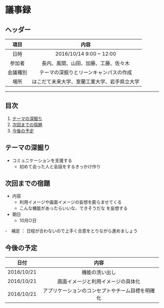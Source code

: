 
# 議事録

## ヘッダー
|項目|内容|
|:--:|:--:|
| 日時 | 2016/10/14  9:00 ~ 12:00|
| 参加者 | 長内、風間、山田、加藤、工藤、佐々木 |
| 会議種別 | テーマの深掘りとリーンキャンパスの作成 |
| 場所 | はこだて未来大学、室蘭工業大学、岩手県立大学 |

---
## 目次
1. [テーマの深掘り](#anchar1)
2. [次回までの宿題](#anchar2)
3. [今後の予定](#anchar3)

## <div id="anchar1"/>テーマの深掘り
- コミュニケーションを支援する
  - 初めて会った人と会話をするきっかけ作り

## <div id="anchar2"/>次回までの宿題
- 内容
	- 利用イメージや画面イメージの妄想を膨らませてくる
  	- こんな機能があったらいいな、できそうだな を妄想する
- 期日
	- 10月○日
 
-　補足
	： 日程が合わないので上手く合意をとりながら進めましょう


## <div id="anchar3"/>今後の予定
|日付|内容|
|:--:|:--:|
| 2016/10/21 | 機能の洗い出し |
| 2016/10/21 | 画面イメージと利用イメージの具体化 |
| 2016/10/21 | アプリケーションのコンセプトやチーム目標を明確化 |



